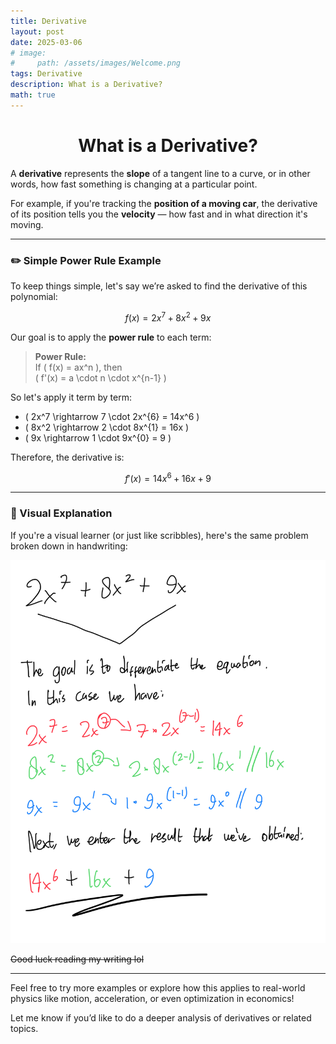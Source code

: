 ```yaml
---
title: Derivative
layout: post
date: 2025-03-06
# image:
#     path: /assets/images/Welcome.png
tags: Derivative
description: What is a Derivative?
math: true
---
```


<h1 align="center">What is a Derivative?</h1>

A **derivative** represents the **slope** of a tangent line to a curve, or in other words, how fast something is changing at a particular point.

For example, if you're tracking the **position of a moving car**, the derivative of its position tells you the **velocity** — how fast and in what direction it's moving.

---

### ✏️ Simple Power Rule Example

To keep things simple, let's say we’re asked to find the derivative of this polynomial:

$$
f(x) = 2x^7 + 8x^2 + 9x
$$

Our goal is to apply the **power rule** to each term:

> **Power Rule:**  
> If \( f(x) = ax^n \), then  
> \( f'(x) = a \cdot n \cdot x^{n-1} \)

So let's apply it term by term:

- \( 2x^7 \rightarrow 7 \cdot 2x^{6} = 14x^6 \)
- \( 8x^2 \rightarrow 2 \cdot 8x^{1} = 16x \)
- \( 9x \rightarrow 1 \cdot 9x^{0} = 9 \)

Therefore, the derivative is:

$$
f'(x) = 14x^6 + 16x + 9
$$

---

### 📝 Visual Explanation

If you're a visual learner (or just like scribbles), here's the same problem broken down in handwriting:

![](/assets/derivative/2x⁷+8x²+9x.png)

~~Good luck reading my writing lol~~

---

Feel free to try more examples or explore how this applies to real-world physics like motion, acceleration, or even optimization in economics!

Let me know if you’d like to do a deeper analysis of derivatives or related topics.
